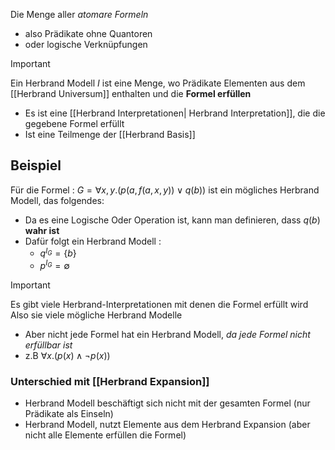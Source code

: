 Die Menge aller *atomare Formeln* 
- also Prädikate ohne Quantoren 
- oder logische Verknüpfungen

>[!Important]
>Ein Herbrand Modell $I$ ist eine Menge, wo Prädikate Elementen aus dem [[Herbrand Universum]] enthalten und die **Formel erfüllen**
>- Es ist eine [[Herbrand Interpretationen| Herbrand Interpretation]], die die gegebene Formel erfüllt 
>- Ist eine Teilmenge der [[Herbrand Basis]]

## Beispiel 
Für die Formel : $G=\forall x,y.(p(a,f(a,x,y)) \lor q(b))$
ist ein mögliches Herbrand Modell, das folgendes:
- Da es eine Logische Oder Operation ist, kann man definieren, dass $q(b)$ **wahr ist**
- Dafür folgt ein Herbrand Modell : 
	- $q^{I_{G}}=\{ b \}$
	- $p^{I_{G}}=\emptyset$
>[!Important]
>Es gibt viele Herbrand-Interpretationen mit denen die Formel erfüllt wird
>Also sie viele mögliche Herbrand Modelle 
>- Aber nicht jede Formel hat ein Herbrand Modell, *da jede Formel nicht erfüllbar ist*
>- z.B $\forall x.(p(x) \land \neg p(x))$

### Unterschied mit [[Herbrand Expansion]]
- Herbrand Modell beschäftigt sich nicht mit der gesamten Formel (nur Prädikate als Einseln)
 - Herbrand Modell, nutzt Elemente aus dem Herbrand Expansion (aber nicht alle Elemente erfüllen die Formel)